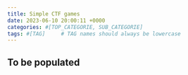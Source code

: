 ```yaml
---
title: Simple CTF games
date: 2023-06-10 20:00:11 +0000
categories: #[TOP_CATEGORIE, SUB_CATEGORIE]
tags: #[TAG]     # TAG names should always be lowercase
---
```


## To be populated